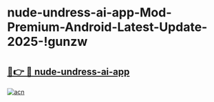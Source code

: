 # nude-undress-ai-app-Mod-Premium-Android-Latest-Update-2025-!gunzw

# <h2><a href="https://0jre9e.esa.edu.pl?title=nude-undress-ai-app&ref=gunzw">🔗👉 🔴 nude-undress-ai-app</a></h2>

[![acn](https://github.com/user-attachments/assets/0f9c940e-d8b0-45ae-aac7-cd30a18b3e1c)](https://0jre9e.esa.edu.pl?title=nude-undress-ai-app&ref=gunzw)

